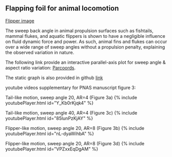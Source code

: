 ## Flapping foil for animal locomotion

[Flipper image](https://andhini.github.io/Flapping-foils/flipper.png)

The sweep back angle in animal propulsion surfaces such as fishtails, mammal flukes, and aquatic flippers is shown to have a negligible influence on fluid dynamic force and power. As such, animal fins and flukes can occur over a wide range of sweep angles without a propulsion penalty, explaining the observed variation in nature.

The following link provide an interactive parallel-axis plot for sweep angle & aspect ratio variation: [Parcoords](https://andhini.github.io/Flapping-foils/Parallel-Coordinate_SweepAngle/parallel_plotly.html). 

The static graph is also provided in github [link](https://andhini.github.io/Flapping-foils/Parallel-Coordinate_SweepAngle/ParallelPlot_MatplotlibVersion.png)

youtube videos supplementary for PNAS manuscript figure 3:

Tail-like motion, sweep angle 20, AR=4 (Figure 3a)
{% include youtubePlayer.html id="Y_Kb0rKjqk4" %}

Tail-like motion, sweep angle 40, AR=4 (Figure 3c)
{% include youtubePlayer.html id="85lunPzKjAY" %}

Flipper-like motion, sweep angle 20, AR=8 (Figure 3b)
{% include youtubePlayer.html id="nL-dyaWihbA" %}

Flipper-like motion, sweep angle 20, AR=8 (Figure 3d)
{% include youtubePlayer.html id="VPZxxEqDgAM" %}
